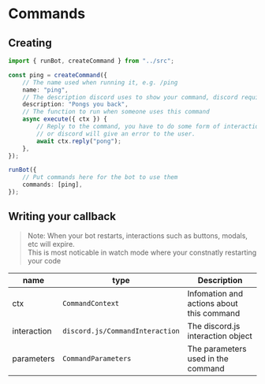 # Commands

## Creating

```typescript
import { runBot, createCommand } from "../src";

const ping = createCommand({
    // The name used when running it, e.g. /ping
    name: "ping",
    // The description discord uses to show your command, discord requies this
    description: "Pongs you back",
    // The function to run when someone uses this command
    async execute({ ctx }) {
        // Reply to the command, you have to do some form of interaction
        // or discord will give an error to the user.
        await ctx.reply("pong");
    },
});

runBot({
    // Put commands here for the bot to use them
    commands: [ping],
});
```

## Writing your callback


> Note: When your bot restarts, interactions such as buttons, modals, etc will expire.<br/>
> This is most noticable in watch mode where your constnatly restarting your code

| name        | type                            | Description                               |
| ----------- | ------------------------------- | ----------------------------------------- |
| ctx         | `CommandContext`                | Infomation and actions about this command |
| interaction | `discord.js/CommandInteraction` | The discord.js interaction object         |
| parameters  | `CommandParameters`                      | The parameters used in the command        |
